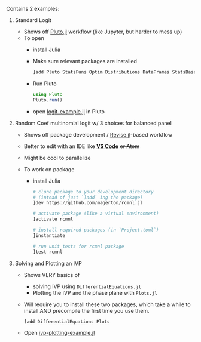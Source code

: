 Contains 2 examples:

1. Standard Logit
    - Shows off [Pluto.jl](https://github.com/fonsp/Pluto.jl) workflow (like Jupyter, but harder to mess up)
    - To open
        + install Julia
        + Make sure relevant packages are installed

            ```julia
            ]add Pluto StatsFuns Optim Distributions DataFrames StatsBase ForwardDiff
            ```

        + Run Pluto
            
            ```julia
            using Pluto
            Pluto.run()
            ```
        + open [logit-example.jl](./logit-example.jl) in Pluto

2. Random Coef multinomial logit w/ 3 choices for balanced panel
    - Shows off package development / [Revise.jl](https://github.com/timholy/Revise.jl)-based workflow
    - Better to edit with an IDE like **[VS Code](https://www.julia-vscode.org/)** ~~or Atom~~
    - Might be cool to parallelize
    - To work on package

        + install Julia

            ```julia
            # clone package to your development directory
            # (intead of just `]add` ing the package)
            ]dev https://github.com/magerton/rcmnl.jl
            
            # activate package (like a virtual environment)
            ]activate rcmnl

            # install required packages (in `Project.toml`)
            ]instantiate

            # run unit tests for rcmnl package
            ]test rcmnl
            ```

3. Solving and Plotting an IVP

    - Shows VERY basics of
        + solving IVP using `DifferentialEquations.jl`
        + Plotting the IVP and the phase plane with `Plots.jl`
    - Will require you to install these two packages, which take a while to install AND precompile the first time you use them.

        ```julia
        ]add DifferentialEquations Plots
        ```
    - Open [ivp-plotting-example.jl](./ivp-plotting-example.jl)
